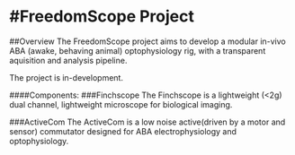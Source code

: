 #FreedomScope Project
============

##Overview
The FreedomScope project aims to develop a modular in-vivo ABA (awake, behaving animal) optophysiology rig, with a transparent aquisition and analysis pipeline.

The project is in-development. 

####Components: 
###Finchscope
The Finchscope is a lightweight (<2g) dual channel, lightweight microscope for biological imaging. 

###ActiveCom
The ActiveCom is a low noise active(driven by a motor and sensor) commutator designed for ABA electrophysiology and optophysiology.



